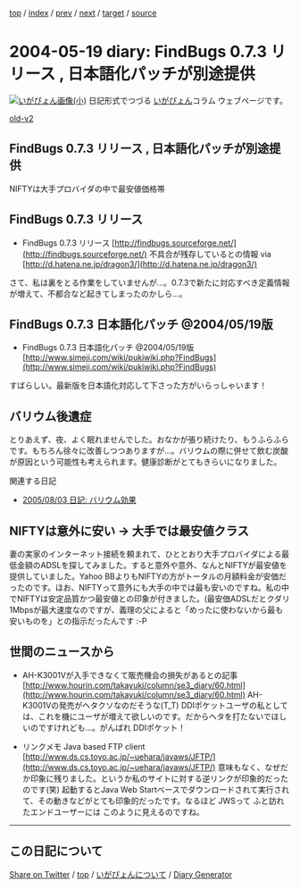 [top](../index.html) 
 / [index](https://igapyon.github.io/diary/2004/index.html) 
 / [prev](https://igapyon.github.io/diary/2004/ig040518.html) 
 / [next](https://igapyon.github.io/diary/2004/ig040521.html) 
 / [target](https://igapyon.github.io/diary/2004/ig040519.html) 
 / [source](https://github.com/igapyon/diary/blob/gh-pages/2004/ig040519.html.src.md) 

2004-05-19 diary: FindBugs 0.7.3 リリース , 日本語化パッチが別途提供
=====================================================================================================
[![いがぴょん画像(小)](https://igapyon.github.io/diary/images/iga200306s.jpg "いがぴょん")](https://igapyon.github.io/diary/memo/memoigapyon.html) 日記形式でつづる [いがぴょん](https://igapyon.github.io/diary/memo/memoigapyon.html)コラム ウェブページです。

[old-v2](ig040519-orig.html)

## FindBugs 0.7.3 リリース , 日本語化パッチが別途提供

NIFTYは大手プロバイダの中で最安値価格帯


## FindBugs 0.7.3 リリース

* FindBugs 0.7.3 リリース
  [http://findbugs.sourceforge.net/](http://findbugs.sourceforge.net/)
  不具合が残存しているとの情報 via [http://d.hatena.ne.jp/dragon3/](http://d.hatena.ne.jp/dragon3/)

さて、私は裏をとる作業をしていませんが…。0.7.3で新たに対応すべき定義情報が増えて、不都合など起きてしまったのかしら…。

## FindBugs 0.7.3 日本語化パッチ @2004/05/19版 

* FindBugs 0.7.3 日本語化パッチ @2004/05/19版
  [http://www.simeji.com/wiki/pukiwiki.php?FindBugs](http://www.simeji.com/wiki/pukiwiki.php?FindBugs)

すばらしい。最新版を日本語化対応して下さった方がいらっしゃいます！ 

## バリウム後遺症

とりあえず、夜、よく眠れませんでした。おなかが張り続けたり、もうふらふらです。もちろん徐々に改善しつつありますが…。バリウムの際に併せて飲む炭酸が原因という可能性も考えられます。健康診断がとてもきらいになりました。

関連する日記

* [2005/08/03 日記: バリウム効果](../2005/ig050803.html)

## NIFTYは意外に安い → 大手では最安値クラス

妻の実家のインターネット接続を頼まれて、ひととおり大手プロバイダによる最低金額のADSLを探してみました。すると意外や意外、なんとNIFTYが最安値を提供していました。Yahoo BBよりもNIFTYの方がトータルの月額料金が安価だったのです。ほお、NIFTYって意外にも大手の中では最も安いのですね。私の中でNIFTYは安定品質かつ最安値との印象が付きました。(最安価ADSLだとクダリ1Mbpsが最大速度なのですが、義理の父によると「めったに使わないから最も安いものを」との指示だったんです :-P

## 世間のニュースから

* AH-K3001Vが入手できなくて販売機会の損失があるとの記事
  [http://www.hourin.com/takayuki/column/se3_diary/60.html](http://www.hourin.com/takayuki/column/se3_diary/60.html)
  AH-K3001Vの発売がヘタクソなのだそうな(T_T) DDIポケットユーザの私としては、これを機にユーザが増えて欲しいのです。だからヘタを打たないでほしいのですけれども…。がんばれ
  DDIポケット！
  
* リンクメモ Java based FTP client
  [http://www.ds.cs.toyo.ac.jp/~uehara/javaws/JFTP/](http://www.ds.cs.toyo.ac.jp/~uehara/javaws/JFTP/)
  意味もなく、なぜだか印象に残りました。というか私のサイトに対する逆リンクが印象的だったのです(笑)
  起動するとJava Web Startベースでダウンロードされて実行されて、その動きなどがとても印象的だったです。なるほど
  JWSって ふと訪れたエンドユーザーには このように見えるのですね。

----------------------------------------------------------------------------------------------------

## この日記について

[Share on Twitter](https://twitter.com/intent/tweet?hashtags=igapyon%2Cdiary%2C%E3%81%84%E3%81%8C%E3%81%B4%E3%82%87%E3%82%93&text=FindBugs+0.7.3+%E3%83%AA%E3%83%AA%E3%83%BC%E3%82%B9+%2C+%E6%97%A5%E6%9C%AC%E8%AA%9E%E5%8C%96%E3%83%91%E3%83%83%E3%83%81%E3%81%8C%E5%88%A5%E9%80%94%E6%8F%90%E4%BE%9B&url=https%3A%2F%2Figapyon.github.io%2Fdiary%2F2004%2Fig040519.html) / [top](../index.html) / [いがぴょんについて](https://igapyon.github.io/diary/memo/memoigapyon.html) / [Diary Generator](https://github.com/igapyon/igapyonv3)
